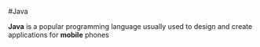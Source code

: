#Java

**Java** is a popular programming language usually used to design and create applications for  **mobile** phones